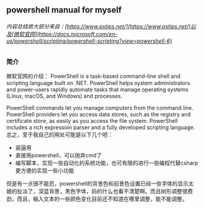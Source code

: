 ## powershell manual for myself
###### 内容总结绝大部分来自：[https://www.pstips.net/](https://www.pstips.net/)以及[微软官网](https://docs.microsoft.com/en-us/powershell/scripting/powershell-scripting?view=powershell-6)
### 简介
微软官网的介绍：
PowerShell is a task-based command-line shell and scripting language built on .NET. PowerShell helps system administrators and power-users rapidly automate tasks that manage operating systems (Linux, macOS, and Windows) and processes.

PowerShell commands let you manage computers from the command line. PowerShell providers let you access data stores, such as the registry and certificate store, as easily as you access the file system. PowerShell includes a rich expression parser and a fully developed scripting language.
总之，至于我自己的用处可能是以下几个吧：
* 装逼用
* 直接用powershell，可以抛弃cmd了
* 编写脚本，实现一些自动化的系统功能，也可有限的进行一些编程代替csharp更方便的实现一些小功能

但是有一点很不能忍，powershell的背景色和前景色设置已经一些字体的显示太娘的扯淡了，深蓝背景，黑色字体，妈的什么也看不清楚啊。而且树形调整很费劲，而且，输入文本的一些颜色变化目前还不知道在哪里调整，能不能调整。



